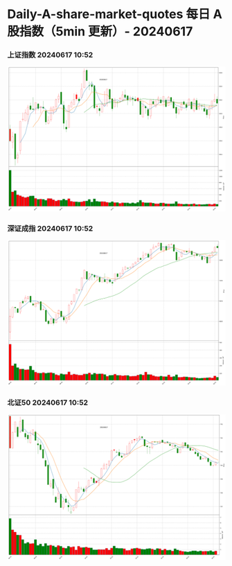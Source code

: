 
# Daily-A-share-market-quotes 每日 A 股指数（5min 更新）- 20240617

### 上证指数 20240617 10:52
![](./fig/2024/6/20240617-sh000001.png)

### 深证成指 20240617 10:52
![](./fig/2024/6/20240617-sz399001.png)

### 北证50 20240617 10:52
![](./fig/2024/6/20240617-bj899050.png)
